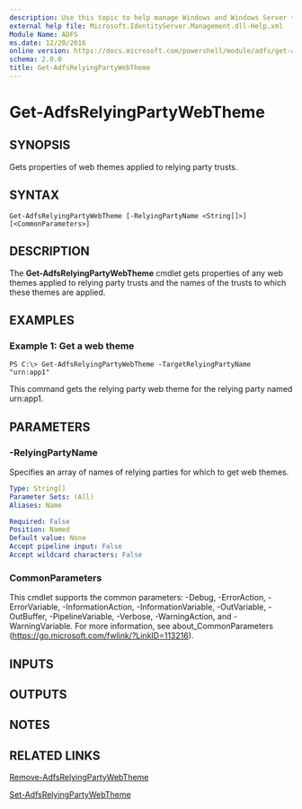 ```yaml
---
description: Use this topic to help manage Windows and Windows Server technologies with Windows PowerShell.
external help file: Microsoft.IdentityServer.Management.dll-Help.xml
Module Name: ADFS
ms.date: 12/20/2016
online version: https://docs.microsoft.com/powershell/module/adfs/get-adfsrelyingpartywebtheme?view=windowsserver2022-ps&wt.mc_id=ps-gethelp
schema: 2.0.0
title: Get-AdfsRelyingPartyWebTheme
---
```


# Get-AdfsRelyingPartyWebTheme

## SYNOPSIS
Gets properties of web themes applied to relying party trusts.

## SYNTAX

```
Get-AdfsRelyingPartyWebTheme [-RelyingPartyName <String[]>] [<CommonParameters>]
```

## DESCRIPTION
The **Get-AdfsRelyingPartyWebTheme** cmdlet gets properties of any web themes applied to relying party trusts and the names of the trusts to which these themes are applied.

## EXAMPLES

### Example 1: Get a web theme
```
PS C:\> Get-AdfsRelyingPartyWebTheme -TargetRelyingPartyName "urn:app1"
```

This command gets the relying party web theme for the relying party named urn:app1.

## PARAMETERS

### -RelyingPartyName
Specifies an array of names of relying parties for which to get web themes.

```yaml
Type: String[]
Parameter Sets: (All)
Aliases: Name

Required: False
Position: Named
Default value: None
Accept pipeline input: False
Accept wildcard characters: False
```

### CommonParameters
This cmdlet supports the common parameters: -Debug, -ErrorAction, -ErrorVariable, -InformationAction, -InformationVariable, -OutVariable, -OutBuffer, -PipelineVariable, -Verbose, -WarningAction, and -WarningVariable. For more information, see about_CommonParameters (https://go.microsoft.com/fwlink/?LinkID=113216).

## INPUTS

## OUTPUTS

## NOTES

## RELATED LINKS

[Remove-AdfsRelyingPartyWebTheme](./Remove-AdfsRelyingPartyWebTheme.md)

[Set-AdfsRelyingPartyWebTheme](./Set-AdfsRelyingPartyWebTheme.md)

